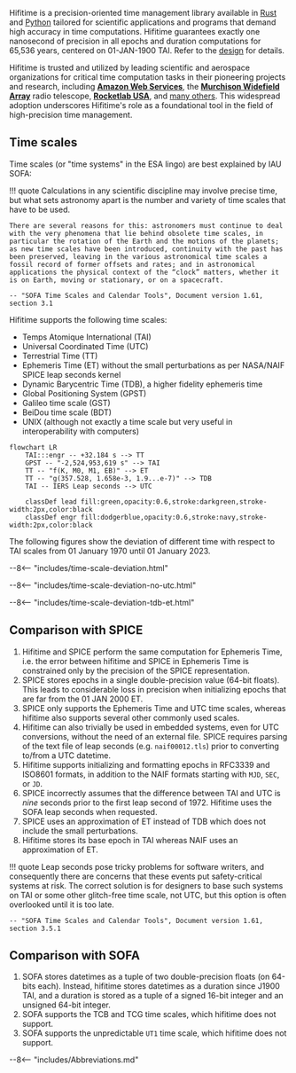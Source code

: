 
Hifitime is a precision-oriented time management library available in [Rust](/hifitime/rust/) and [Python](/hifitime/python) tailored for scientific applications and programs that demand high accuracy in time computations. Hifitime guarantees exactly one nanosecond of precision in all epochs and duration computations for 65,536 years, centered on 01-JAN-1900 TAI. Refer to the [design](/hifitime/design/) for details.

Hifitime is trusted and utilized by leading scientific and aerospace organizations for critical time computation tasks in their pioneering projects and research, including [**Amazon Web Services**](https://aws.amazon.com/blogs/opensource/how-open-source-projects-are-using-kani-to-write-better-software-in-rust/), the [**Murchison Widefield Array**](https://www.mwatelescope.org/) radio telescope, [**Rocketlab USA**](rocketlabusa.com), and [many others](https://pepy.tech/project/hifitime). This widespread adoption underscores Hifitime's role as a foundational tool in the field of high-precision time management.

## Time scales

Time scales (or "time systems" in the ESA lingo) are best explained by IAU SOFA:

!!! quote
    Calculations in any scientific discipline may involve precise time, but what sets astronomy apart is the number and variety of time scales that have to be used.

    There are several reasons for this: astronomers must continue to deal with the very phenomena that lie behind obsolete time scales, in particular the rotation of the Earth and the motions of the planets; as new time scales have been introduced, continuity with the past has been preserved, leaving in the various astronomical time scales a fossil record of former offsets and rates; and in astronomical applications the physical context of the “clock” matters, whether it is on Earth, moving or stationary, or on a spacecraft.
    
    -- "SOFA Time Scales and Calendar Tools", Document version 1.61, section 3.1

Hifitime supports the following time scales:

+ Temps Atomique International (TAI)
+ Universal Coordinated Time (UTC)
+ Terrestrial Time (TT)
+ Ephemeris Time (ET) without the small perturbations as per NASA/NAIF SPICE leap seconds kernel
+ Dynamic Barycentric Time (TDB), a higher fidelity ephemeris time
+ Global Positioning System (GPST)
+ Galileo time scale (GST)
+ BeiDou time scale (BDT)
+ UNIX (although not exactly a time scale but very useful in interoperability with computers)

```mermaid
flowchart LR
    TAI:::engr -- +32.184 s --> TT
    GPST -- "-2,524,953,619 s" --> TAI
    TT -- "f(K, M0, M1, EB)" --> ET
    TT -- "g(357.528, 1.658e-3, 1.9...e-7)" --> TDB
    TAI -- IERS Leap seconds --> UTC

    classDef lead fill:green,opacity:0.6,stroke:darkgreen,stroke-width:2px,color:black
    classDef engr fill:dodgerblue,opacity:0.6,stroke:navy,stroke-width:2px,color:black
```

The following figures show the deviation of different time with respect to TAI scales from 01 January 1970 until 01 January 2023.

--8<-- "includes/time-scale-deviation.html"

--8<-- "includes/time-scale-deviation-no-utc.html"

--8<-- "includes/time-scale-deviation-tdb-et.html"

## Comparison with SPICE

1. Hifitime and SPICE perform the same computation for Ephemeris Time, i.e. the error between hifitime and SPICE in Ephemeris Time is constrained only by the precision of the SPICE representation.
1. SPICE stores epochs in a single double-precision value (64-bit floats). This leads to considerable loss in precision when initializing epochs that are far from the 01 JAN 2000 ET.
1. SPICE only supports the Ephemeris Time and UTC time scales, whereas hifitime also supports several other commonly used scales.
1. Hifitime can also trivially be used in embedded systems, even for UTC conversions, without the need of an external file. SPICE requires parsing of the text file of leap seconds (e.g. `naif00012.tls`) prior to converting to/from a UTC datetime.
1. Hifitime supports initializing and formatting epochs in RFC3339 and ISO8601 formats, in addition to the NAIF formats starting with `MJD`, `SEC`, or `JD`.
1. SPICE incorrectly assumes that the difference between TAI and UTC is _nine_ seconds prior to the first leap second of 1972. Hifitime uses the SOFA leap seconds when requested.
1. SPICE uses an approximation of ET instead of TDB which does not include the small perturbations.
1. Hifitime stores its base epoch in TAI whereas NAIF uses an approximation of ET.

!!! quote
    Leap seconds pose tricky problems for software writers, and consequently there are concerns that these events put safety-critical systems at risk. The correct solution is for designers to base such systems on TAI or some other glitch-free time scale, not UTC, but this option is often overlooked until it is too late.
    
    -- "SOFA Time Scales and Calendar Tools", Document version 1.61, section 3.5.1

## Comparison with SOFA

1. SOFA stores datetimes as a tuple of two double-precision floats (on 64-bits each). Instead, hifitime stores datetimes as a duration since J1900 TAI, and a duration is stored as a tuple of a signed 16-bit integer and an unsigned 64-bit integer.
1. SOFA supports the TCB and TCG time scales, which hifitime does not support.
1. SOFA supports the unpredictable `UT1` time scale, which hifitime does not support.


[^1]: Note that hifitime does not support date-agnostic epochs or time-agnostic epochs, only a combination of both.

--8<-- "includes/Abbreviations.md"